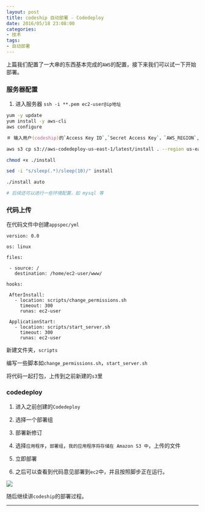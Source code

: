 ```yaml
---
layout: post
title: codeship 自动部署 - Codedeploy
date: 2016/05/18 23:08:00
categories: 
- 技术
tags: 
- 自动部署
---
```


上篇我们配置了一大串的东西基本完成的`AWS`的配置，接下来我们可以试一下开始部署。

### 服务器配置

1. 进入服务器 `ssh -i **.pem ec2-user@ip地址 `

```zsh
yum -y update
yum install -y aws-cli
aws configure

＃ 输入用户(codeship)的`Access Key ID`,`Secret Access Key`，`AWS_REGION`,`json`

aws s3 cp s3://aws-codedeploy-us-east-1/latest/install . --region us-east-1

chmod +x ./install

sed -i "s/sleep(.*)/sleep(10)/" install

./install auto

# 后续还可以进行一些环境配置，如 mysql 等

```
### 代码上传

在代码文件中创建`appspec/yml`

```
version: 0.0

os: linux

files:

 - source: /
   destination: /home/ec2-user/www/

hooks:

 AfterInstall:
   - location: scripts/change_permissions.sh
     timeout: 300
     runas: ec2-user

 ApplicationStart:
   - location: scripts/start_server.sh
     timeout: 300
     runas: ec2-user

```

新建文件夹，`scripts`

编写一些脚本如`change_permissions.sh`，`start_server.sh`

将代码一起打包，上传到之前新建的`s3`里

### codedeploy

1. 进入之前创建的`Codedeploy`

2. 选择一个部署组

3. 部署新修订

4. 选择`应用程序`，`部署组`，`我的应用程序将存储在 Amazon S3 中`，上传的文件

5. 立即部署

6. 之后可以查看到代码意见部署到`ec2`中，并且按照脚步正在运行。

![](http://pics.naaln.com/blog/2019-01-14-060811.jpg)

随后继续讲`codeship`的部署过程。

----------
